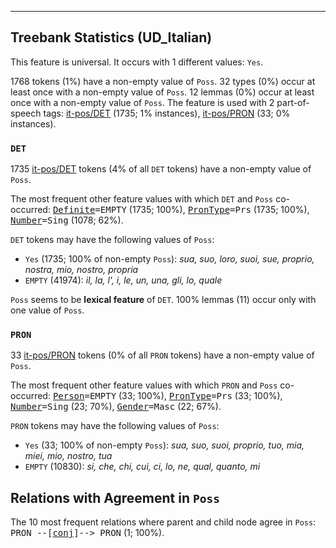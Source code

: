 

--------------------------------------------------------------------------------

## Treebank Statistics (UD_Italian)

This feature is universal.
It occurs with 1 different values: `Yes`.

1768 tokens (1%) have a non-empty value of `Poss`.
32 types (0%) occur at least once with a non-empty value of `Poss`.
12 lemmas (0%) occur at least once with a non-empty value of `Poss`.
The feature is used with 2 part-of-speech tags: [it-pos/DET]() (1735; 1% instances), [it-pos/PRON]() (33; 0% instances).

### `DET`

1735 [it-pos/DET]() tokens (4% of all `DET` tokens) have a non-empty value of `Poss`.

The most frequent other feature values with which `DET` and `Poss` co-occurred: <tt><a href="Definite.html">Definite</a>=EMPTY</tt> (1735; 100%), <tt><a href="PronType.html">PronType</a>=Prs</tt> (1735; 100%), <tt><a href="Number.html">Number</a>=Sing</tt> (1078; 62%).

`DET` tokens may have the following values of `Poss`:

* `Yes` (1735; 100% of non-empty `Poss`): <em>sua, suo, loro, suoi, sue, proprio, nostra, mio, nostro, propria</em>
* `EMPTY` (41974): <em>il, la, l', i, le, un, una, gli, lo, quale</em>

`Poss` seems to be **lexical feature** of `DET`. 100% lemmas (11) occur only with one value of `Poss`.

### `PRON`

33 [it-pos/PRON]() tokens (0% of all `PRON` tokens) have a non-empty value of `Poss`.

The most frequent other feature values with which `PRON` and `Poss` co-occurred: <tt><a href="Person.html">Person</a>=EMPTY</tt> (33; 100%), <tt><a href="PronType.html">PronType</a>=Prs</tt> (33; 100%), <tt><a href="Number.html">Number</a>=Sing</tt> (23; 70%), <tt><a href="Gender.html">Gender</a>=Masc</tt> (22; 67%).

`PRON` tokens may have the following values of `Poss`:

* `Yes` (33; 100% of non-empty `Poss`): <em>sua, suo, suoi, proprio, tuo, mia, miei, mio, nostro, tua</em>
* `EMPTY` (10830): <em>si, che, chi, cui, ci, lo, ne, qual, quanto, mi</em>

## Relations with Agreement in `Poss`

The 10 most frequent relations where parent and child node agree in `Poss`:
<tt>PRON --[<a href="../dep/conj.html">conj</a>]--> PRON</tt> (1; 100%).

